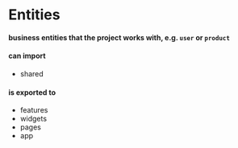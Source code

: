 # Entities

#### business entities that the project works with, e.g.  `user` or `product`

#### can import&#x20;

* shared

#### &#xA;is exported to

* features
* widgets
* pages
* app